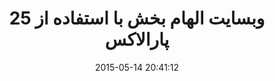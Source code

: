 ---
layout: post
title: "25 وبسایت الهام بخش با استفاده از پارالاکس"
date: 2015-05-14 20:41:12
section: article
tags: showcase
link: "http://roocket.ir/articles/25-%D9%88%D8%A8%D8%B3%D8%A7%DB%8C%D8%AA-%D8%A7%D9%84%D9%87%D8%A7%D9%85-%D8%A8%D8%AE%D8%B4-%D8%A8%D8%A7-%D8%A7%D8%B3%D8%AA%D9%81%D8%A7%D8%AF%D9%87-%D8%A7%D8%B2-%D9%BE%D8%A7%D8%B1%D8%A7%D9%84%D8%A7%DA%A9%D8%B3"
user: "نوید کاشانی"
user_link: "http://navid.kashani.ir/"
---
